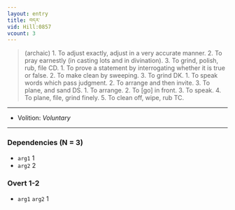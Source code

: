 ```yaml
---
layout: entry
title: བདར་
vid: Hill:0857
vcount: 3
---
```

> (archaic) 1\. To adjust exactly, adjust in a very accurate manner\. 2\. To pray earnestly (in casting lots and in divination)\. 3\. To grind, polish, rub, file CD\. 1\. To prove a statement by interrogating whether it is true or false\. 2\. To make clean by sweeping\. 3\. To grind DK\. 1\. To speak words which pass judgment\. 2\. To arrange and then invite\. 3\. To plane, and sand DS\. 1\. To arrange\. 2\. To [go] in front\. 3\. To speak\. 4\. To plane, file, grind finely\. 5\. To clean off, wipe, rub TC\.

---
* Volition: _Voluntary_

---

### Dependencies (N = 3)
* `arg1` 1
* `arg2` 2


### Overt 1-2
* `arg1` `arg2` 1
